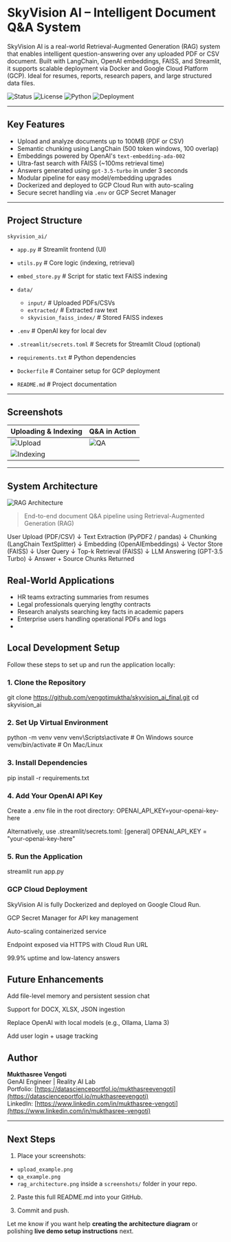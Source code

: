 # SkyVision AI – Intelligent Document Q&A System

SkyVision AI is a real-world Retrieval-Augmented Generation (RAG) system that enables intelligent question-answering over any uploaded PDF or CSV document. Built with LangChain, OpenAI embeddings, FAISS, and Streamlit, it supports scalable deployment via Docker and Google Cloud Platform (GCP). Ideal for resumes, reports, research papers, and large structured data files.

![Status](https://img.shields.io/badge/status-production-green)
![License](https://img.shields.io/badge/license-MIT-blue)
![Python](https://img.shields.io/badge/python-3.11-blue)
![Deployment](https://img.shields.io/badge/GCP-Cloud_Run-blue)

---

## Key Features

-  Upload and analyze documents up to 100MB (PDF or CSV)
-  Semantic chunking using LangChain (500 token windows, 100 overlap)
-  Embeddings powered by OpenAI's `text-embedding-ada-002`
-  Ultra-fast search with FAISS (~100ms retrieval time)
-  Answers generated using `gpt-3.5-turbo` in under 3 seconds
-  Modular pipeline for easy model/embedding upgrades
-  Dockerized and deployed to GCP Cloud Run with auto-scaling
-  Secure secret handling via `.env` or GCP Secret Manager

---

## Project Structure


`skyvision_ai/`

  - `app.py`                      # Streamlit frontend (UI)
  - `utils.py`                    # Core logic (indexing, retrieval)
  - `embed_store.py`              # Script for static text FAISS indexing

 - `data/`
   - `input/`                  # Uploaded PDFs/CSVs
   - `extracted/`              # Extracted raw text
   - `skyvision_faiss_index/` # Stored FAISS indexes

- `.env`                       # OpenAI key for local dev
- `.streamlit/secrets.toml`    # Secrets for Streamlit Cloud (optional)
- `requirements.txt`           # Python dependencies
- `Dockerfile`                # Container setup for GCP deployment
- `README.md`                 # Project documentation


---
## Screenshots

| Uploading & Indexing                        | Q&A in Action                          |
|--------------------------------------------|----------------------------------------|
| ![Upload](upload_interface.png) | ![QA](qa_demo.png)        |
| ![Indexing](indexing_status.png) |                                        |


---

##  System Architecture

![RAG Architecture](./screenshots/rag_architecture.png)

> End-to-end document Q&A pipeline using Retrieval-Augmented Generation (RAG)

User Upload (PDF/CSV)
↓
Text Extraction (PyPDF2 / pandas)
↓
Chunking (LangChain TextSplitter)
↓
Embedding (OpenAIEmbeddings)
↓
Vector Store (FAISS)
↓
User Query
↓
Top-k Retrieval (FAISS)
↓
LLM Answering (GPT-3.5 Turbo)
↓
Answer + Source Chunks Returned

##  Real-World Applications

- HR teams extracting summaries from resumes
- Legal professionals querying lengthy contracts
- Research analysts searching key facts in academic papers
- Enterprise users handling operational PDFs and logs
- 
## Local Development Setup

Follow these steps to set up and run the application locally:

### 1. Clone the Repository

git clone https://github.com/vengotimuktha/skyvision_ai_final.git
cd skyvision_ai

### 2. Set Up Virtual Environment

python -m venv venv
venv\Scripts\activate        # On Windows
source venv/bin/activate  # On Mac/Linux

### 3. Install Dependencies
pip install -r requirements.txt

### 4. Add Your OpenAI API Key

Create a .env file in the root directory:
OPENAI_API_KEY=your-openai-key-here

Alternatively, use .streamlit/secrets.toml:
[general]
OPENAI_API_KEY = "your-openai-key-here"

### 5. Run the Application

streamlit run app.py

### GCP Cloud Deployment 
SkyVision AI is fully Dockerized and deployed on Google Cloud Run.

GCP Secret Manager for API key management

Auto-scaling containerized service

Endpoint exposed via HTTPS with Cloud Run URL

99.9% uptime and low-latency answers


## Future Enhancements
Add file-level memory and persistent session chat

Support for DOCX, XLSX, JSON ingestion

Replace OpenAI with local models (e.g., Ollama, Llama 3)

Add user login + usage tracking



## Author

**Mukthasree Vengoti**  
GenAI Engineer |  Reality AI Lab  
 Portfolio: [https://datascienceportfol.io/mukthasreevengoti](https://datascienceportfol.io/mukthasreevengoti)  
 LinkedIn: [https://www.linkedin.com/in/mukthasree-vengoti](https://www.linkedin.com/in/mukthasree-vengoti)


---

##  Next Steps

1.  Place your screenshots:
   - `upload_example.png`
   - `qa_example.png`
   - `rag_architecture.png`
   inside a `screenshots/` folder in your repo.

2.  Paste this full README.md into your GitHub.

3.  Commit and push.

Let me know if you want help **creating the architecture diagram** or polishing **live demo setup instructions** next.

